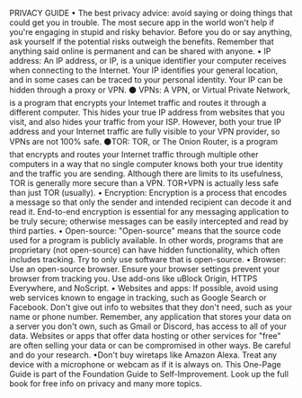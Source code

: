 
PRIVACY GUIDE
• The best privacy advice: avoid saying or doing things that could get you in trouble. The most secure app in the world won't help if you're engaging in stupid and risky behavior. Before you do or say anything, ask yourself if the potential risks outweigh the benefits. Remember that anything said online is permanent and can be shared with anyone.
• IP address: An IP address, or IP, is a unique identifier your computer receives when connecting to the Internet. Your IP identifies your general location, and in some cases can be traced to your personal identity. Your IP can be hidden through a proxy or VPN.
⚫ VPNs: A VPN, or Virtual Private Network, is a program that encrypts your Intemet traffic and routes it through a different computer. This hides your true IP address from websites that you visit, and also hides your traffic from your ISP. However, both your true IP address and your Internet traffic are fully visible to your VPN provider, so VPNs are not 100% safe. ⚫TOR: TOR, or The Onion Router, is a program that encrypts and routes your Internet traffic through multiple other computers in a way that no single computer knows both your true identity and the traffic you are sending. Although there are limits to its usefulness, TOR is generally more secure than a VPN. TOR+VPN is actually less safe than just TOR (usually). • Encryption: Encryption is a process that encodes a message so that only the sender and intended recipient can decode it and read it. End-to-end encryption is essential for any messaging application to be truly secure; otherwise messages can be easily intercepted and read by third parties.
• Open-source: "Open-source" means that the source code used for a program is publicly available. In other words, programs that are proprietary (not open-source) can have hidden functionality, which often includes tracking. Try to only use software that is open-source.
• Browser: Use an open-source browser. Ensure your browser settings prevent your browser from tracking you. Use add-ons like uBlock Origin, HTTPS Everywhere, and NoScript.
• Websites and apps: If possible, avoid using web services known to engage in tracking, such as Google Search or Facebook. Don't give out info to websites that they don't need, such as your name or phone number. Remember, any application that stores your data on a server you don't own, such as Gmail or Discord, has access to all of your data. Websites or apps that offer data hosting or other services for "free" are often selling your data or can be compromised in other ways. Be careful and do your research.
•Don't buy wiretaps like Amazon Alexa. Treat any device with a microphone or webcam as if it is always on.
This One-Page Guide is part of the Foundation Guide to Self-Improvement. Look up the full book for free info on privacy and many more topics.